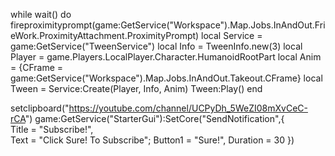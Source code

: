 while wait() do
fireproximityprompt(game:GetService("Workspace").Map.Jobs.InAndOut.FrieWork.ProximityAttachment.ProximityPrompt)
local Service = game:GetService("TweenService")
local Info = TweenInfo.new(3)
local Player = game.Players.LocalPlayer.Character.HumanoidRootPart
local Anim = {CFrame = game:GetService("Workspace").Map.Jobs.InAndOut.Takeout.CFrame}
local Tween = Service:Create(Player,
Info,
Anim)
Tween:Play()
end

setclipboard("https://youtube.com/channel/UCPyDh_5WeZI08mXvCeC-rCA")
game:GetService("StarterGui"):SetCore("SendNotification",{     
Title = "Subscribe!",     
Text = "Click Sure! To Subscribe";
Button1 = "Sure!",
Duration = 30
})
